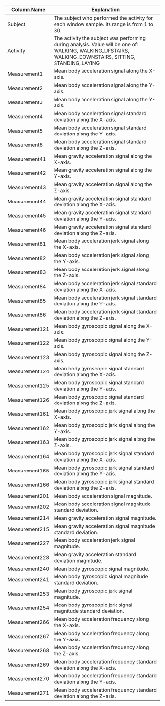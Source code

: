
Column Name|Explanation
---|---
Subject|The subject who performed the activity for each window sample. Its range is from 1 to 30.
Activity|The activity the subject was performing during analysis. Value will be one of: WALKING, WALKING_UPSTAIRS, WALKING_DOWNSTAIRS, SITTING, STANDING, LAYING
Measurement1|Mean body acceleration signal along the X-axis.
Measurement2|Mean body acceleration signal along the Y-axis.
Measurement3|Mean body acceleration signal along the Y-axis.
Measurement4|Mean body acceleration signal standard deviation along the X-axis.
Measurement5|Mean body acceleration signal standard deviation along the Y-axis.
Measurement6|Mean body acceleration signal standard deviation along the Z-axis.
Measurement41|Mean gravity acceleration signal along the X-axis.
Measurement42|Mean gravity acceleration signal along the Y-axis.
Measurement43|Mean gravity acceleration signal along the Z-axis.
Measurement44|Mean gravity acceleration signal standard deviation along the X-axis.
Measurement45|Mean gravity acceleration signal standard deviation along the Y-axis.
Measurement46|Mean gravity acceleration signal standard deviation along the Z-axis.
Measurement81|Mean body acceleration jerk signal along the X-axis.
Measurement82|Mean body acceleration jerk signal along the Y-axis.
Measurement83|Mean body acceleration jerk signal along the Z-axis.
Measurement84|Mean body acceleration jerk signal standard deviation along the X-axis.
Measurement85|Mean body acceleration jerk signal standard deviation along the Y-axis.
Measurement86|Mean body acceleration jerk signal standard deviation along the Z-axis.
Measurement121|Mean body gyroscopic signal along the X-axis.
Measurement122|Mean body gyroscopic signal along the Y-axis.
Measurement123|Mean body gyroscopic signal along the Z-axis.
Measurement124|Mean body gyroscopic signal standard deviation along the X-axis.
Measurement125|Mean body gyroscopic signal standard deviation along the Y-axis.
Measurement126|Mean body gyroscopic signal standard deviation along the Z-axis.
Measurement161|Mean body gyroscopic jerk signal along the X-axis.
Measurement162|Mean body gyroscopic jerk signal along the Y-axis.
Measurement163|Mean body gyroscopic jerk signal along the Z-axis.
Measurement164|Mean body gyroscopic jerk signal standard deviation along the X-axis.
Measurement165|Mean body gyroscopic jerk signal standard deviation along the Y-axis.
Measurement166|Mean body gyroscopic jerk signal standard deviation along the Z-axis.
Measurement201|Mean body acceleration signal magnitude.
Measurement202|Mean body acceleration signal magnitude standard deviation.
Measurement214|Mean gravity acceleration signal magnitude.
Measurement215|Mean gravity acceleration signal magnitude standard deviation.
Measurement227|Mean body acceleration jerk signal magnitude.
Measurement228|Mean gravity acceleration standard deviation magnitude.
Measurement240|Mean body gyroscopic signal magnitude.
Measurement241|Mean body gyroscopic signal magnitude standard deviation.
Measurement253|Mean body gyroscopic jerk signal magnitude.
Measurement254|Mean body gyroscopic jerk signal magnitude standard deviation.
Measurement266|Mean body acceleration frequency along the X-axis.
Measurement267|Mean body acceleration frequency along the Y-axis.
Measurement268|Mean body acceleration frequency along the Z-axis.
Measurement269|Mean body acceleration frequency standard deviation along the X-axis.
Measurement270|Mean body acceleration frequency standard deviation along the Y-axis.
Measurement271|Mean body acceleration frequency standard deviation along the Z-axis.











